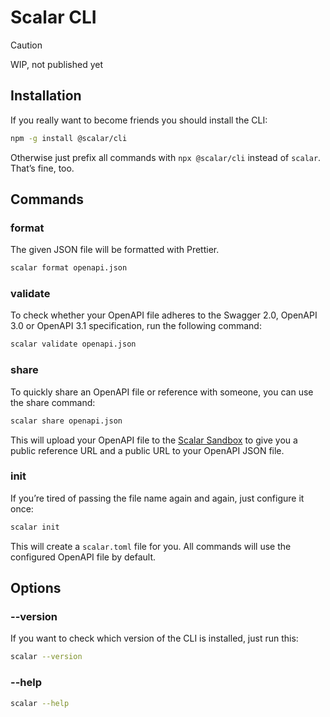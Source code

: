 # Scalar CLI

> [!CAUTION]
> WIP, not published yet

## Installation

If you really want to become friends you should install the CLI:

```bash
npm -g install @scalar/cli
```

Otherwise just prefix all commands with `npx @scalar/cli` instead of `scalar`. That’s fine, too.

## Commands

### format

The given JSON file will be formatted with Prettier.

```bash
scalar format openapi.json
```

### validate

To check whether your OpenAPI file adheres to the Swagger 2.0, OpenAPI 3.0 or OpenAPI 3.1 specification, run the following command:

```bash
scalar validate openapi.json
```

### share

To quickly share an OpenAPI file or reference with someone, you can use the share command:

```bash
scalar share openapi.json
```

This will upload your OpenAPI file to the [Scalar Sandbox](https://sandbox.scalar.com/) to give you a public reference URL and a public URL to your OpenAPI JSON file.

### init

If you’re tired of passing the file name again and again, just configure it once:

```bash
scalar init
```

This will create a `scalar.toml` file for you. All commands will use the configured OpenAPI file by default.

## Options

### --version

If you want to check which version of the CLI is installed, just run this:

```bash
scalar --version
```

### --help

```bash
scalar --help
```